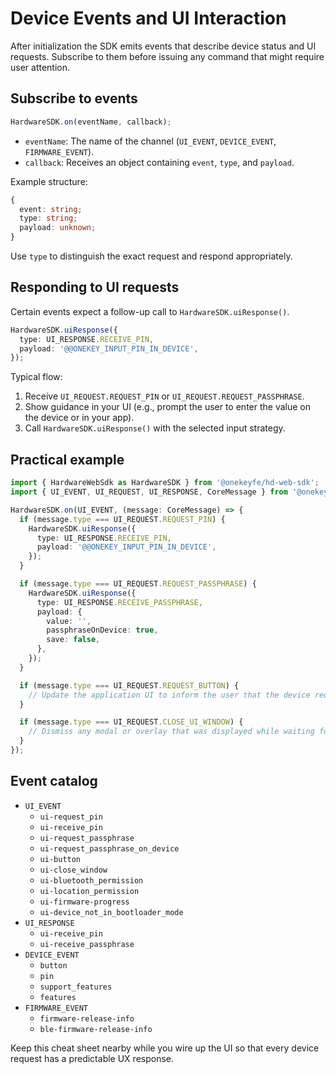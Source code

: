 # Device Events and UI Interaction

After initialization the SDK emits events that describe device status and UI requests. Subscribe to them before issuing any command that might require user attention.

## Subscribe to events

```typescript
HardwareSDK.on(eventName, callback);
```

- `eventName`: The name of the channel (`UI_EVENT`, `DEVICE_EVENT`, `FIRMWARE_EVENT`).
- `callback`: Receives an object containing `event`, `type`, and `payload`.

Example structure:

```typescript
{
  event: string;
  type: string;
  payload: unknown;
}
```

Use `type` to distinguish the exact request and respond appropriately.

## Responding to UI requests

Certain events expect a follow-up call to `HardwareSDK.uiResponse()`.

```typescript
HardwareSDK.uiResponse({
  type: UI_RESPONSE.RECEIVE_PIN,
  payload: '@@ONEKEY_INPUT_PIN_IN_DEVICE',
});
```

Typical flow:

1. Receive `UI_REQUEST.REQUEST_PIN` or `UI_REQUEST.REQUEST_PASSPHRASE`.
2. Show guidance in your UI (e.g., prompt the user to enter the value on the device or in your app).
3. Call `HardwareSDK.uiResponse()` with the selected input strategy.

## Practical example

```typescript
import { HardwareWebSdk as HardwareSDK } from '@onekeyfe/hd-web-sdk';
import { UI_EVENT, UI_REQUEST, UI_RESPONSE, CoreMessage } from '@onekeyfe/hd-core';

HardwareSDK.on(UI_EVENT, (message: CoreMessage) => {
  if (message.type === UI_REQUEST.REQUEST_PIN) {
    HardwareSDK.uiResponse({
      type: UI_RESPONSE.RECEIVE_PIN,
      payload: '@@ONEKEY_INPUT_PIN_IN_DEVICE',
    });
  }

  if (message.type === UI_REQUEST.REQUEST_PASSPHRASE) {
    HardwareSDK.uiResponse({
      type: UI_RESPONSE.RECEIVE_PASSPHRASE,
      payload: {
        value: '',
        passphraseOnDevice: true,
        save: false,
      },
    });
  }

  if (message.type === UI_REQUEST.REQUEST_BUTTON) {
    // Update the application UI to inform the user that the device requires confirmation.
  }

  if (message.type === UI_REQUEST.CLOSE_UI_WINDOW) {
    // Dismiss any modal or overlay that was displayed while waiting for the device.
  }
});
```

## Event catalog

- `UI_EVENT`
  - `ui-request_pin`
  - `ui-receive_pin`
  - `ui-request_passphrase`
  - `ui-request_passphrase_on_device`
  - `ui-button`
  - `ui-close_window`
  - `ui-bluetooth_permission`
  - `ui-location_permission`
  - `ui-firmware-progress`
  - `ui-device_not_in_bootloader_mode`
- `UI_RESPONSE`
  - `ui-receive_pin`
  - `ui-receive_passphrase`
- `DEVICE_EVENT`
  - `button`
  - `pin`
  - `support_features`
  - `features`
- `FIRMWARE_EVENT`
  - `firmware-release-info`
  - `ble-firmware-release-info`

Keep this cheat sheet nearby while you wire up the UI so that every device request has a predictable UX response.
